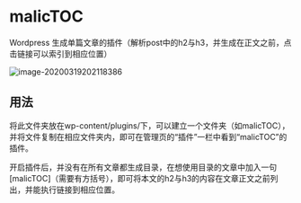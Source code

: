 # malicTOC

Wordpress 生成单篇文章的插件（解析post中的h2与h3，并生成在正文之前，点击链接可以索引到相应位置）

![image-20200319202118386](http://www.malic.xyz/wp-content/uploads/image-20200319202118386.png)

## 用法

将此文件夹放在wp-content/plugins/下，可以建立一个文件夹（如malicTOC），并将文件复制在相应文件夹内，即可在管理页的“插件”一栏中看到“malicTOC”的插件。

开启插件后，并没有在所有文章都生成目录，在想使用目录的文章中加入一句[malicTOC]（需要有方括号），即可将本文的h2与h3的内容在文章正文之前列出，并能执行链接到相应位置。